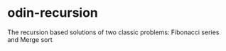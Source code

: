 # odin-recursion
The recursion based solutions of two classic problems: Fibonacci series and Merge sort
